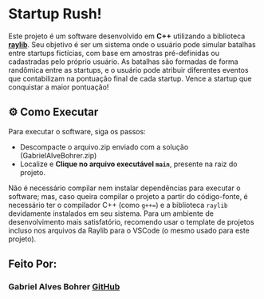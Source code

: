 # Startup Rush!

Este projeto é um software desenvolvido em **C++** utilizando a biblioteca **[raylib](https://www.raylib.com/)**. Seu objetivo é ser um sistema onde o usuário pode simular batalhas entre startups fictícias, com base em amostras pré-definidas ou cadastradas pelo próprio usuário. As batalhas são formadas de forma randômica entre as startups, e o usuário pode atribuir diferentes eventos que contabilizam na pontuação final de cada startup. Vence a startup que conquistar a maior pontuação!

## ⚙️ Como Executar

Para executar o software, siga os passos:
- Descompacte o arquivo.zip enviado com a solução (GabrielAlveBohrer.zip)
- Localize e **Clique no arquivo executável `main`**, presente na raiz do projeto.

Não é necessário compilar nem instalar dependências para executar o software; mas, caso queira compilar o projeto a partir do código-fonte, é necessário ter o compilador C++ (como `g++=`) e a biblioteca `raylib` devidamente instalados em seu sistema. Para um ambiente de desenvolvimento mais satisfatório, recomendo usar o template de projetos incluso nos arquivos da Raylib para o VSCode (o mesmo usado para este projeto).

## Feito Por:
###      Gabriel Alves Bohrer [GitHub](https://github.com/GBohrer)